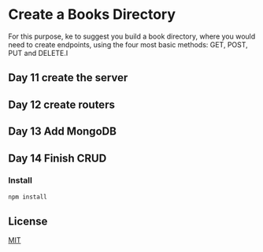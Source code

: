 # Create a Books Directory 
For this purpose, ke to suggest you build a book directory, 
where you would need to create endpoints, using the four 
most basic methods: GET, POST, PUT and DELETE.I

## Day 11 create the server
## Day 12 create routers
## Day 13 Add MongoDB
## Day 14 Finish CRUD 


### Install
```bash
npm install
```

## License
[MIT](https://choosealicense.com/licenses/mit/)